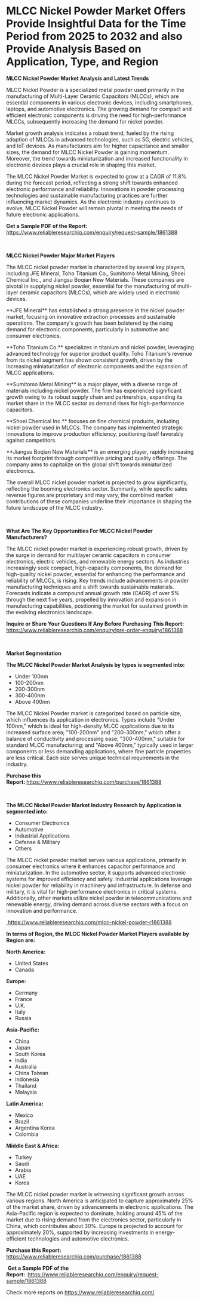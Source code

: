 <p><h1>MLCC Nickel Powder Market Offers Provide Insightful Data for the Time Period from 2025 to 2032 and also Provide Analysis Based on Application, Type, and Region</h1></p><p><strong>MLCC Nickel Powder Market Analysis and Latest Trends</strong></p>
<p><p>MLCC Nickel Powder is a specialized metal powder used primarily in the manufacturing of Multi-Layer Ceramic Capacitors (MLCCs), which are essential components in various electronic devices, including smartphones, laptops, and automotive electronics. The growing demand for compact and efficient electronic components is driving the need for high-performance MLCCs, subsequently increasing the demand for nickel powder.</p><p>Market growth analysis indicates a robust trend, fueled by the rising adoption of MLCCs in advanced technologies, such as 5G, electric vehicles, and IoT devices. As manufacturers aim for higher capacitance and smaller sizes, the demand for MLCC Nickel Powder is gaining momentum. Moreover, the trend towards miniaturization and increased functionality in electronic devices plays a crucial role in shaping this market.</p><p>The MLCC Nickel Powder Market is expected to grow at a CAGR of 11.8% during the forecast period, reflecting a strong shift towards enhanced electronic performance and reliability. Innovations in powder processing technologies and sustainable manufacturing practices are further influencing market dynamics. As the electronic industry continues to evolve, MLCC Nickel Powder will remain pivotal in meeting the needs of future electronic applications.</p></p>
<p><strong>Get a Sample PDF of the Report:&nbsp;</strong> <a href="https://www.reliableresearchiq.com/enquiry/request-sample/1861388?utm_campaign=2185&utm_medium=2&utm_source=Github&utm_content=ia&utm_term=04022025&utm_id=mlcc-nickel-powder">https://www.reliableresearchiq.com/enquiry/request-sample/1861388</a></p>
<p>&nbsp;</p>
<p><strong>MLCC Nickel Powder Major Market Players</strong></p>
<p><p>The MLCC nickel powder market is characterized by several key players, including JFE Mineral, Toho Titanium Co., Sumitomo Metal Mining, Shoei Chemical Inc., and Jiangsu Boqian New Materials. These companies are pivotal in supplying nickel powder, essential for the manufacturing of multi-layer ceramic capacitors (MLCCs), which are widely used in electronic devices.</p><p>**JFE Mineral** has established a strong presence in the nickel powder market, focusing on innovative extraction processes and sustainable operations. The company's growth has been bolstered by the rising demand for electronic components, particularly in automotive and consumer electronics. </p><p>**Toho Titanium Co.** specializes in titanium and nickel powder, leveraging advanced technology for superior product quality. Toho Titanium's revenue from its nickel segment has shown consistent growth, driven by the increasing miniaturization of electronic components and the expansion of MLCC applications.</p><p>**Sumitomo Metal Mining** is a major player, with a diverse range of materials including nickel powder. The firm has experienced significant growth owing to its robust supply chain and partnerships, expanding its market share in the MLCC sector as demand rises for high-performance capacitors.</p><p>**Shoei Chemical Inc.** focuses on fine chemical products, including nickel powder used in MLCCs. The company has implemented strategic innovations to improve production efficiency, positioning itself favorably against competitors.</p><p>**Jiangsu Boqian New Materials** is an emerging player, rapidly increasing its market footprint through competitive pricing and quality offerings. The company aims to capitalize on the global shift towards miniaturized electronics.</p><p>The overall MLCC nickel powder market is projected to grow significantly, reflecting the booming electronics sector. Summarily, while specific sales revenue figures are proprietary and may vary, the combined market contributions of these companies underline their importance in shaping the future landscape of the MLCC industry.</p></p>
<p>&nbsp;</p>
<p><strong>What Are The Key Opportunities For MLCC Nickel Powder Manufacturers?</strong></p>
<p><p>The MLCC nickel powder market is experiencing robust growth, driven by the surge in demand for multilayer ceramic capacitors in consumer electronics, electric vehicles, and renewable energy sectors. As industries increasingly seek compact, high-capacity components, the demand for high-quality nickel powder, essential for enhancing the performance and reliability of MLCCs, is rising. Key trends include advancements in powder manufacturing techniques and a shift towards sustainable materials. Forecasts indicate a compound annual growth rate (CAGR) of over 5% through the next five years, propelled by innovation and expansion in manufacturing capabilities, positioning the market for sustained growth in the evolving electronics landscape.</p></p>
<p><strong>Inquire or Share Your Questions If Any Before Purchasing This Report:</strong> <a href="https://www.reliableresearchiq.com/enquiry/pre-order-enquiry/1861388?utm_campaign=2185&utm_medium=2&utm_source=Github&utm_content=ia&utm_term=04022025&utm_id=mlcc-nickel-powder">https://www.reliableresearchiq.com/enquiry/pre-order-enquiry/1861388</a></p>
<p>&nbsp;</p>
<p><strong>Market Segmentation</strong></p>
<p><strong>The MLCC Nickel Powder Market Analysis by types is segmented into:</strong></p>
<p><ul><li>Under 100nm</li><li>100-200nm</li><li>200-300nm</li><li>300-400nm</li><li>Above 400nm</li></ul></p>
<p><p>The MLCC Nickel Powder market is categorized based on particle size, which influences its application in electronics. Types include "Under 100nm," which is ideal for high-density MLCC applications due to its increased surface area; "100-200nm" and "200-300nm," which offer a balance of conductivity and processing ease; "300-400nm," suitable for standard MLCC manufacturing; and "Above 400nm," typically used in larger components or less demanding applications, where fine particle properties are less critical. Each size serves unique technical requirements in the industry.</p></p>
<p><strong>Purchase this Report:&nbsp;</strong><a href="https://www.reliableresearchiq.com/purchase/1861388?utm_campaign=2185&utm_medium=2&utm_source=Github&utm_content=ia&utm_term=04022025&utm_id=mlcc-nickel-powder">https://www.reliableresearchiq.com/purchase/1861388</a></p>
<p>&nbsp;</p>
<p><strong>The MLCC Nickel Powder Market Industry Research by Application is segmented into:</strong></p>
<p><ul><li>Consumer Electronics</li><li>Automotive</li><li>Industrial Applications</li><li>Defense & Military</li><li>Others</li></ul></p>
<p><p>The MLCC nickel powder market serves various applications, primarily in consumer electronics where it enhances capacitor performance and miniaturization. In the automotive sector, it supports advanced electronic systems for improved efficiency and safety. Industrial applications leverage nickel powder for reliability in machinery and infrastructure. In defense and military, it is vital for high-performance electronics in critical systems. Additionally, other markets utilize nickel powder in telecommunications and renewable energy, driving demand across diverse sectors with a focus on innovation and performance.</p></p>
<p><a href="https://www.reliableresearchiq.com/mlcc-nickel-powder-r1861388?utm_campaign=2185&utm_medium=2&utm_source=Github&utm_content=ia&utm_term=04022025&utm_id=mlcc-nickel-powder">&nbsp;https://www.reliableresearchiq.com/mlcc-nickel-powder-r1861388</a></p>
<p><strong>In terms of Region, the MLCC Nickel Powder Market Players available by Region are:</strong></p>
<p>
    <p> <strong> North America: </strong>
        <ul>
            <li>United States</li>
            <li>Canada</li>
        </ul>
        </p> 
    <p> <strong> Europe: </strong>
        <ul>
            <li>Germany</li>
            <li>France</li>
            <li>U.K.</li>
            <li>Italy</li>
            <li>Russia</li>
        </ul>
        </p> 
    <p> <strong> Asia-Pacific: </strong>
        <ul>
            <li>China</li>
            <li>Japan</li>
            <li>South Korea</li>
            <li>India</li>
            <li>Australia</li>
            <li>China Taiwan</li>
            <li>Indonesia</li>
            <li>Thailand</li>
            <li>Malaysia</li>
        </ul>
        </p> 
    <p> <strong> Latin America: </strong>
        <ul>
            <li>Mexico</li>
            <li>Brazil</li>
            <li>Argentina Korea</li>
            <li>Colombia</li>
        </ul>
        </p> 
    <p> <strong> Middle East & Africa: </strong>
        <ul>
            <li>Turkey</li>
            <li>Saudi</li>
            <li>Arabia</li>
            <li>UAE</li>
            <li>Korea</li>
        </ul>
    </p>
    </p>
<p><p>The MLCC nickel powder market is witnessing significant growth across various regions. North America is anticipated to capture approximately 25% of the market share, driven by advancements in electronic applications. The Asia-Pacific region is expected to dominate, holding around 45% of the market due to rising demand from the electronics sector, particularly in China, which contributes about 30%. Europe is projected to account for approximately 20%, supported by increasing investments in energy-efficient technologies and automotive electronics.</p></p>
<p><strong>Purchase this Report: </strong><a href="https://www.reliableresearchiq.com/purchase/1861388?utm_campaign=2185&utm_medium=2&utm_source=Github&utm_content=ia&utm_term=04022025&utm_id=mlcc-nickel-powder">https://www.reliableresearchiq.com/purchase/1861388</a></p>
<p>&nbsp;<strong>Get a Sample PDF of the Report:&nbsp;&nbsp;</strong><a href="https://www.reliableresearchiq.com/enquiry/request-sample/1861388?utm_campaign=2185&utm_medium=2&utm_source=Github&utm_content=ia&utm_term=04022025&utm_id=mlcc-nickel-powder">https://www.reliableresearchiq.com/enquiry/request-sample/1861388</a></p>
<p><strong></strong></p>
<p>Check more reports on <a href="https://www.reliableresearchiq.com/?utm_campaign=2185&utm_medium=2&utm_source=Github&utm_content=ia&utm_term=04022025&utm_id=mlcc-nickel-powder">https://www.reliableresearchiq.com/</a></p>
